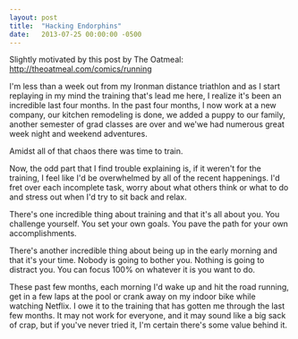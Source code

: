 ```yaml
---
layout: post
title:  "Hacking Endorphins"
date:   2013-07-25 00:00:00 -0500
---
```


Slightly motivated by this post by The Oatmeal: http://theoatmeal.com/comics/running

I'm less than a week out from my Ironman distance triathlon and as I start replaying in my mind the training that's lead me here, I realize it's been an incredible last four months. In the past four months, I now work at a new company, our kitchen remodeling is done, we added a puppy to our family, another semester of grad classes are over and we'we had numerous great week night and weekend adventures.

Amidst all of that chaos there was time to train.

Now, the odd part that I find trouble explaining is, if it weren't for the training, I feel like I'd be overwhelmed by all of the recent happenings. I'd fret over each incomplete task, worry about what others think or what to do and stress out when I'd try to sit back and relax.

There's one incredible thing about training and that it's all about you. You challenge yourself. You set your own goals. You pave the path for your own accomplishments.

There's another incredible thing about being up in the early morning and that it's your time. Nobody is going to bother you. Nothing is going to distract you. You can focus 100% on whatever it is you want to do.

These past few months, each morning I'd wake up and hit the road running, get in a few laps at the pool or crank away on my indoor bike while watching Netflix. I owe it to the training that has gotten me through the last few months. It may not work for everyone, and it may sound like a big sack of crap, but if you've never tried it, I'm certain there's some value behind it.
